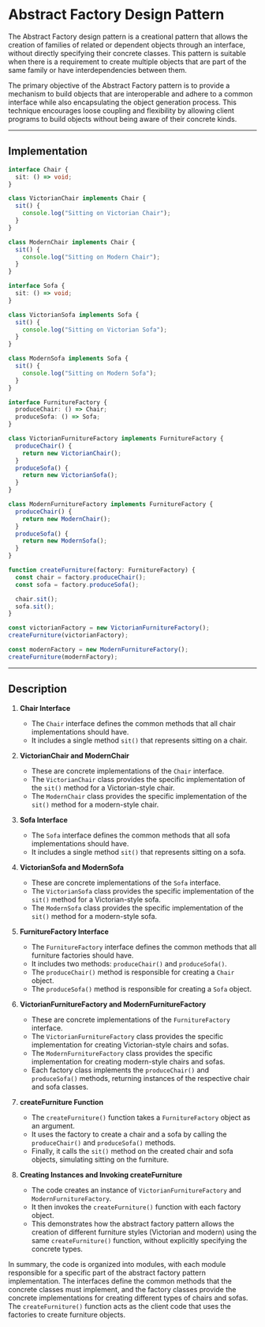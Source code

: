 # Abstract Factory Design Pattern

The Abstract Factory design pattern is a creational pattern that allows the creation of families of related or dependent objects through an interface, without directly specifying their concrete classes. This pattern is suitable when there is a requirement to create multiple objects that are part of the same family or have interdependencies between them.

The primary objective of the Abstract Factory pattern is to provide a mechanism to build objects that are interoperable and adhere to a common interface while also encapsulating the object generation process. This technique encourages loose coupling and flexibility by allowing client programs to build objects without being aware of their concrete kinds.

<hr>

## Implementation

```TypeScript
interface Chair {
  sit: () => void;
}

class VictorianChair implements Chair {
  sit() {
    console.log("Sitting on Victorian Chair");
  }
}

class ModernChair implements Chair {
  sit() {
    console.log("Sitting on Modern Chair");
  }
}

interface Sofa {
  sit: () => void;
}

class VictorianSofa implements Sofa {
  sit() {
    console.log("Sitting on Victorian Sofa");
  }
}

class ModernSofa implements Sofa {
  sit() {
    console.log("Sitting on Modern Sofa");
  }
}

interface FurnitureFactory {
  produceChair: () => Chair;
  produceSofa: () => Sofa;
}

class VictorianFurnitureFactory implements FurnitureFactory {
  produceChair() {
    return new VictorianChair();
  }
  produceSofa() {
    return new VictorianSofa();
  }
}

class ModernFurnitureFactory implements FurnitureFactory {
  produceChair() {
    return new ModernChair();
  }
  produceSofa() {
    return new ModernSofa();
  }
}

function createFurniture(factory: FurnitureFactory) {
  const chair = factory.produceChair();
  const sofa = factory.produceSofa();

  chair.sit();
  sofa.sit();
}

const victorianFactory = new VictorianFurnitureFactory();
createFurniture(victorianFactory);

const modernFactory = new ModernFurnitureFactory();
createFurniture(modernFactory);

```

<hr>

## Description

1. **Chair Interface**

   - The `Chair` interface defines the common methods that all chair implementations should have.
   - It includes a single method `sit()` that represents sitting on a chair.

2. **VictorianChair and ModernChair**

   - These are concrete implementations of the `Chair` interface.
   - The `VictorianChair` class provides the specific implementation of the `sit()` method for a Victorian-style chair.
   - The `ModernChair` class provides the specific implementation of the `sit()` method for a modern-style chair.

3. **Sofa Interface**

   - The `Sofa` interface defines the common methods that all sofa implementations should have.
   - It includes a single method `sit()` that represents sitting on a sofa.

4. **VictorianSofa and ModernSofa**

   - These are concrete implementations of the `Sofa` interface.
   - The `VictorianSofa` class provides the specific implementation of the `sit()` method for a Victorian-style sofa.
   - The `ModernSofa` class provides the specific implementation of the `sit()` method for a modern-style sofa.

5. **FurnitureFactory Interface**

   - The `FurnitureFactory` interface defines the common methods that all furniture factories should have.
   - It includes two methods: `produceChair()` and `produceSofa()`.
   - The `produceChair()` method is responsible for creating a `Chair` object.
   - The `produceSofa()` method is responsible for creating a `Sofa` object.

6. **VictorianFurnitureFactory and ModernFurnitureFactory**

   - These are concrete implementations of the `FurnitureFactory` interface.
   - The `VictorianFurnitureFactory` class provides the specific implementation for creating Victorian-style chairs and sofas.
   - The `ModernFurnitureFactory` class provides the specific implementation for creating modern-style chairs and sofas.
   - Each factory class implements the `produceChair()` and `produceSofa()` methods, returning instances of the respective chair and sofa classes.

7. **createFurniture Function**

   - The `createFurniture()` function takes a `FurnitureFactory` object as an argument.
   - It uses the factory to create a chair and a sofa by calling the `produceChair()` and `produceSofa()` methods.
   - Finally, it calls the `sit()` method on the created chair and sofa objects, simulating sitting on the furniture.

8. **Creating Instances and Invoking createFurniture**
   - The code creates an instance of `VictorianFurnitureFactory` and `ModernFurnitureFactory`.
   - It then invokes the `createFurniture()` function with each factory object.
   - This demonstrates how the abstract factory pattern allows the creation of different furniture styles (Victorian and modern) using the same `createFurniture()` function, without explicitly specifying the concrete types.

In summary, the code is organized into modules, with each module responsible for a specific part of the abstract factory pattern implementation. The interfaces define the common methods that the concrete classes must implement, and the factory classes provide the concrete implementations for creating different types of chairs and sofas. The `createFurniture()` function acts as the client code that uses the factories to create furniture objects.
